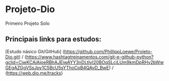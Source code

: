 # Projeto-Dio
Primeiro Projeto Solo
## Principais links para estudos: 
[Estudo násico Git/GitHub] (https://github.com/PhillippLoewe/Projeto-Dio.git) / (https://www.hashtagtreinamentos.com/git-e-github-python?gclid=CjwKCAiAjoeRBhAJEiwAYY3nDLtIvI20BOqSLciLUm9kmDpRHy2bWwGEgAZGgVSsJpy1C5BcU5sYThoCpB4QAvD_BwE) / (https://web.dio.me/tracks)
